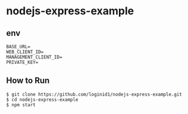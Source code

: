 # nodejs-express-example

## env

```
BASE_URL=
WEB_CLIENT_ID=
MANAGEMENT_CLIENT_ID=
PRIVATE_KEY=
```

## How to Run

```
$ git clone https://github.com/loginid1/nodejs-express-example.git
$ cd nodejs-express-example
$ npm start
```
